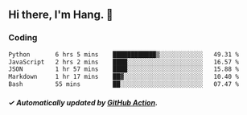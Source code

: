 ## Hi there, I'm Hang. 👋

### Coding

<!--START_SECTION:waka-->

```txt
Python       6 hrs 5 mins    ████████████▒░░░░░░░░░░░░   49.31 %
JavaScript   2 hrs 2 mins    ████░░░░░░░░░░░░░░░░░░░░░   16.57 %
JSON         1 hr 57 mins    ████░░░░░░░░░░░░░░░░░░░░░   15.88 %
Markdown     1 hr 17 mins    ██▓░░░░░░░░░░░░░░░░░░░░░░   10.40 %
Bash         55 mins         ██░░░░░░░░░░░░░░░░░░░░░░░   07.47 %
```

<!--END_SECTION:waka-->

##### ✓ Automatically updated by [GitHub Action](https://github.com/huhuhang/huhuhang/actions).
